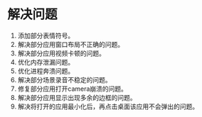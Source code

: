 # 解决问题

1. 添加部分表情符号。
2. 解决部分应用窗口布局不正确的问题。
3. 解决部分应用视频卡顿的问题。
4. 优化内存泄漏问题。
5. 优化进程奔溃问题。
6. 解决部分场景录音不稳定的问题。
7. 修复部分应用打开camera崩溃的问题。
8. 解决部分应用显示出现多余的边框的问题。
9. 解决将打开的应用最小化后，再点击桌面该应用不会弹出的问题。